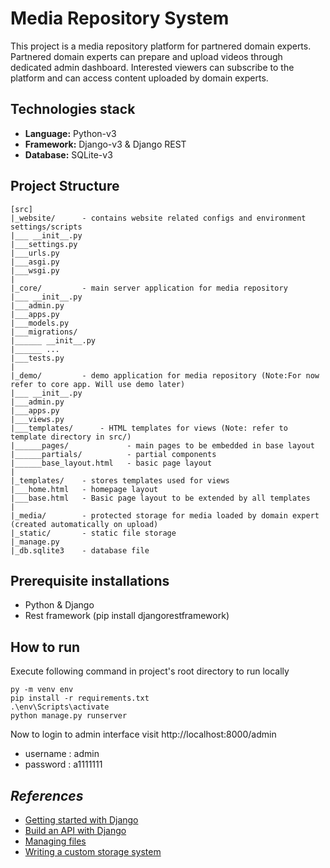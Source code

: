 # Media Repository System

This project is a media repository platform for partnered domain experts. Partnered domain experts can prepare and upload videos through dedicated admin dashboard. Interested viewers can subscribe to the platform and can access content uploaded by domain experts.

## Technologies stack
- **Language:** Python-v3
- **Framework:** Django-v3 & Django REST
- **Database:** SQLite-v3

## Project Structure

```
[src]
|_website/      - contains website related configs and environment settings/scripts
|___ __init__.py
|___settings.py
|___urls.py
|___asgi.py
|___wsgi.py
|
|_core/         - main server application for media repository
|___ __init__.py
|___admin.py
|___apps.py
|___models.py
|___migrations/
|______ __init__.py
|______ ...
|___tests.py
|
|_demo/         - demo application for media repository (Note:For now refer to core app. Will use demo later)
|___ __init__.py
|___admin.py
|___apps.py
|___views.py
|___templates/      - HTML templates for views (Note: refer to template directory in src/)
|______pages/             - main pages to be embedded in base layout
|______partials/          - partial components
|______base_layout.html   - basic page layout
|
|_templates/    - stores templates used for views
|___home.html   - homepage layout
|___base.html   - Basic page layout to be extended by all templates
|
|_media/        - protected storage for media loaded by domain expert (created automatically on upload)
|_static/       - static file storage
|_manage.py
|_db.sqlite3    - database file
```

## Prerequisite installations
- Python & Django
- Rest framework (pip install djangorestframework)

## How to run

Execute following command in project's root directory to run locally

```shell
py -m venv env
pip install -r requirements.txt
.\env\Scripts\activate
python manage.py runserver
```

Now to login to admin interface visit http://localhost:8000/admin
- username : admin
- password : a1111111

## *References*

- [Getting started with Django](https://docs.djangoproject.com/en/3.0/intro/)
- [Build an API with Django](https://www.youtube.com/playlist?list=PLLRM7ROnmA9HzbIXYN6D3wOZ0wUrqNs_d)
- [Managing files](https://docs.djangoproject.com/en/3.0/topics/files/)
- [Writing a custom storage system](https://docs.djangoproject.com/en/3.0/howto/custom-file-storage/)
